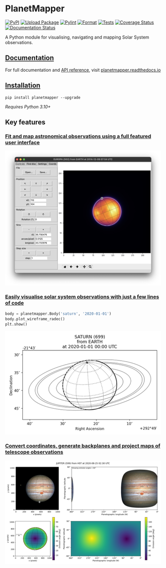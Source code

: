 # PlanetMapper

[![PyPI](https://img.shields.io/pypi/v/planetmapper?label=PyPi&logo=python&logoColor=silver)](https://pypi.org/project/planetmapper/)
[![Upload Package](https://github.com/ortk95/planetmapper/actions/workflows/python-publish.yml/badge.svg)](https://github.com/ortk95/planetmapper/actions/workflows/python-publish.yml)
[![Pylint](https://github.com/ortk95/planetmapper/actions/workflows/pylint.yml/badge.svg)](https://github.com/ortk95/planetmapper/actions/workflows/pylint.yml)
[![Format](https://github.com/ortk95/planetmapper/actions/workflows/format.yml/badge.svg)](https://github.com/ortk95/planetmapper/actions/workflows/format.yml)
[![Tests](https://github.com/ortk95/planetmapper/actions/workflows/test.yml/badge.svg)](https://github.com/ortk95/planetmapper/actions/workflows/test.yml)
[![Coverage Status](https://img.shields.io/coverallsCoverage/github/ortk95/planetmapper)](https://coveralls.io/github/ortk95/planetmapper)
[![Documentation Status](https://readthedocs.org/projects/planetmapper/badge/?version=latest)](https://planetmapper.readthedocs.io/en/latest/?badge=latest)


A Python module for visualising, navigating and mapping Solar System observations.

## [Documentation](https://planetmapper.readthedocs.io)
For full documentation and [API reference](https://planetmapper.readthedocs.io/en/latest/documentation.html), visit [planetmapper.readthedocs.io](https://planetmapper.readthedocs.io/en/latest/index.html)


## [Installation](https://planetmapper.readthedocs.io/en/latest/installation.html)
```
pip install planetmapper --upgrade
```

_Requires Python 3.10+_

## Key features
### [Fit and map astronomical observations using a full featured user interface](https://planetmapper.readthedocs.io/en/latest/user_interface.html)
![PlanetMapper graphical user interface](https://github.com/ortk95/planetmapper/blob/main/docs/images/gui_fitting.png?raw=true)

### [Easily visualise solar system observations with just a few lines of code](https://planetmapper.readthedocs.io/en/latest/general_python_api.html#wireframe-plots)

```python
body = planetmapper.Body('saturn', '2020-01-01')
body.plot_wireframe_radec()
plt.show()
```

![Image of Saturn generated with PlanetMapper](https://raw.githubusercontent.com/ortk95/planetmapper/main/docs/images/saturn_wireframe_radec.png)

### [Convert coordinates, generate backplanes and project maps of telescope observations](https://planetmapper.readthedocs.io/en/latest/general_python_api.html)
![Plot of a mapped Jupiter observation, generated with PlanetMapper](https://raw.githubusercontent.com/ortk95/planetmapper/main/docs/images/jupiter_mapped.png)
